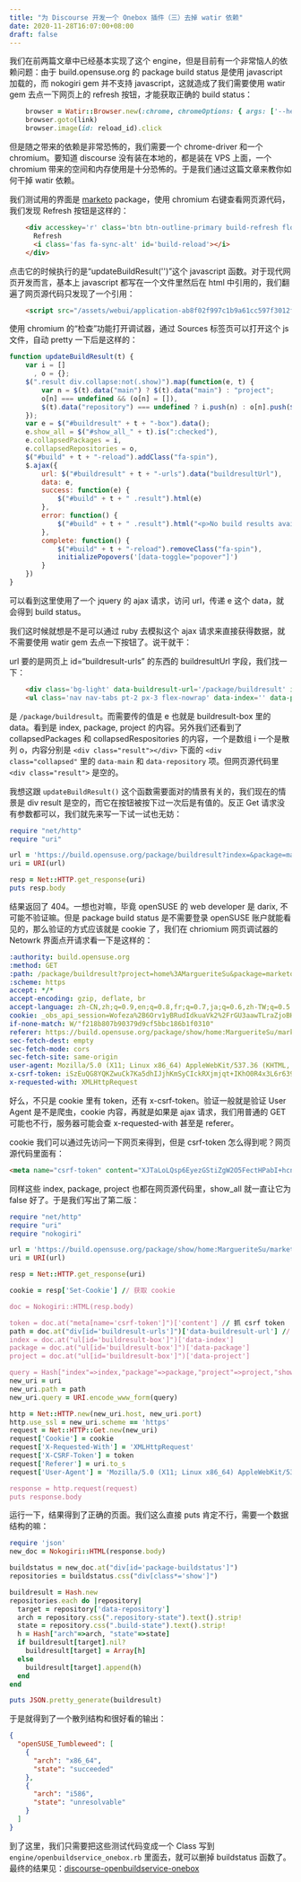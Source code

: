 ```yaml
---
title: "为 Discourse 开发一个 Onebox 插件（三）去掉 watir 依赖"
date: 2020-11-28T16:07:00+08:00
draft: false
---
```


我们在前两篇文章中已经基本实现了这个 engine，但是目前有一个非常恼人的依赖问题：由于 build.opensuse.org 的 package build status 是使用 javascript 加载的，而 nokogiri gem 并不支持 javascript，这就造成了我们需要使用 watir gem 去点一下网页上的 refresh 按钮，才能获取正确的 build status：

```ruby
    browser = Watir::Browser.new(:chrome, chromeOptions: { args: ['--headless', '--window-size=1200x600', '--no-sandbox', '--disable-dev-shm-usage'] })
    browser.goto(link)
    browser.image(id: reload_id).click
```

但是随之带来的依赖是非常恐怖的，我们需要一个 chrome-driver 和一个 chromium。要知道 discourse 没有装在本地的，都是装在 VPS 上面，一个 chromium 带来的空间和内存使用是十分恐怖的。于是我们通过这篇文章来教你如何干掉 watir 依赖。

我们测试用的界面是 [marketo](https://build.opensuse.org/package/show/home:MargueriteSu/marketo) package，使用 chromium 右键查看网页源代码，我们发现 Refresh 按钮是这样的：

```html
    <div accesskey='r' class='btn btn-outline-primary build-refresh float-right' onclick='updateBuildResult(&#39;&#39;)' title='Refresh Build Results'>
      Refresh
      <i class='fas fa-sync-alt' id='build-reload'></i>
    </div>
```

点击它的时候执行的是“updateBuildResult('')”这个 javascript 函数。对于现代网页开发而言，基本上 javascript 都写在一个文件里然后在 html 中引用的，我们翻遍了网页源代码只发现了一个引用：

```html
    <script src="/assets/webui/application-ab8f02f997c1b9a61cc597f3012f2ad83e4a8e135329131cb4df389335ad4ec1.js"></script>
```

使用 chromium 的“检查”功能打开调试器，通过 Sources 标签页可以打开这个 js 文件，自动 pretty 一下后是这样的：

```javascript
function updateBuildResult(t) {
    var i = []
      , o = {};
    $(".result div.collapse:not(.show)").map(function(e, t) {
        var n = $(t).data("main") ? $(t).data("main") : "project";
        o[n] === undefined && (o[n] = []),
        $(t).data("repository") === undefined ? i.push(n) : o[n].push($(t).data("repository"))
    });
    var e = $("#buildresult" + t + "-box").data();
    e.show_all = $("#show_all_" + t).is(":checked"),
    e.collapsedPackages = i,
    e.collapsedRepositories = o,
    $("#build" + t + "-reload").addClass("fa-spin"),
    $.ajax({
        url: $("#buildresult" + t + "-urls").data("buildresultUrl"),
        data: e,
        success: function(e) {
            $("#build" + t + " .result").html(e)
        },
        error: function() {
            $("#build" + t + " .result").html("<p>No build results available</p>")
        },
        complete: function() {
            $("#build" + t + "-reload").removeClass("fa-spin"),
            initializePopovers('[data-toggle="popover"]')
        }
    })
}
```

可以看到这里使用了一个 jquery 的 ajax 请求，访问 url，传递 e 这个 data，就会得到 build status。

我们这时候就想是不是可以通过 ruby 去模拟这个 ajax 请求来直接获得数据，就不需要使用 watir gem 去点一下按钮了。说干就干：

url 要的是网页上 id=“buildresult-urls” 的东西的 buildresultUrl 字段，我们找一下：

```html
    <div class='bg-light' data-buildresult-url='/package/buildresult' id='buildresult-urls'>
    <ul class='nav nav-tabs pt-2 px-3 flex-nowrap' data-index='' data-package='marketo' data-project='home:MargueriteSu' id='buildresult-box' role='tablist'>
```

是 `/package/buildresult`。而需要传的值是 e 也就是 buildresult-box 里的 data。看到是 index, package, project 的内容。另外我们还看到了 collapsedPackages 和 collapsedRespositories 的内容，一个是数组 i 一个是散列 o，内容分别是 `<div class="result"></div>` 下面的 `<div class="collapsed"` 里的 `data-main` 和 `data-repository` 项。但网页源代码里 `<div class="result">` 是空的。

我想这跟 `updateBuildResult()` 这个函数需要面对的情景有关的，我们现在的情景是 div result 是空的，而它在按钮被按下过一次后是有值的。反正 Get 请求没有参数都可以，我们就先来写一下试一试也无妨：

```ruby
require "net/http"
require "uri"

url = 'https://build.opensuse.org/package/buildresult?index=&package=marketo&project=home%3AMargueriteSu'
uri = URI(url)

resp = Net::HTTP.get_response(uri)
puts resp.body
```

结果返回了 404。一想也对嘛，毕竟 openSUSE 的 web developer 是 darix, 不可能不验证嘛。但是 package build status 是不需要登录 openSUSE 账户就能看见的，那么验证的方式应该就是 cookie 了，我们在 chriomium 网页调试器的 Netowrk 界面点开请求看一下是这样的：

```yaml
:authority: build.opensuse.org
:method: GET
:path: /package/buildresult?project=home%3AMargueriteSu&package=marketo&index=&show_all=false
:scheme: https
accept: */*
accept-encoding: gzip, deflate, br
accept-language: zh-CN,zh;q=0.9,en;q=0.8,fr;q=0.7,ja;q=0.6,zh-TW;q=0.5
cookie: _obs_api_session=Wofeza%2B6Orv1yBRudIdkuaVk2%2FrGU3aawTLraZjoBHDZgiAghLJ6Rty8%2F6LkYJq35V1X9AewWVteQaKjbc8bkBz%2BCXVgvnw1LCHTLENEcJ%2BOrDZduKxogn92p8JtGkrsAg2eCFNIf9PlHqZUO3VRxsQCCchW0Yctf%2FVKS5Dt9w%2FFK4MuNgcepd%2F9efbaMGuD8tPXH6BswiOb6AhF9cMvWB09UiQM0jB5Pw0J6L0x6hTOYNigz7%2BFc1yJxlgMK%2B39RQCEBGUPuvB8npwzovKq9I0ufkQYooTln0GX4trsfpjq4xN4JgGo1WxUlcVurN4AOfg%2FFw%3D%3D--6GcZFXO4PpWG7EZU--HxRMQH1UYEi16AZFmLSEnw%3D%3D
if-none-match: W/"f218b807b90379d9cf5bbc186b1f0310"
referer: https://build.opensuse.org/package/show/home:MargueriteSu/marketo
sec-fetch-dest: empty
sec-fetch-mode: cors
sec-fetch-site: same-origin
user-agent: Mozilla/5.0 (X11; Linux x86_64) AppleWebKit/537.36 (KHTML, like Gecko) Chrome/86.0.4240.111 Safari/537.36
x-csrf-token: iSzEuQG8YQKZwuCk7Ka5dhIJjhKmSyCIckRXjmjqt+IKhO0R4x3L6r639vSiF0RA3KOMVedCT+zBUp0JIK/xNg==
x-requested-with: XMLHttpRequest
```

好么，不只是 cookie 里有 token，还有 x-csrf-token。验证一般就是验证 User Agent 是不是爬虫，cookie 内容，再就是如果是 ajax 请求，我们用普通的 GET 可能也不行，服务器可能会查 x-requested-with 甚至是 referer。

cookie 我们可以通过先访问一下网页来得到，但是 csrf-token 怎么得到呢？网页源代码里面有：

```html
<meta name="csrf-token" content="XJTaLoLQsp6EyezGStiZgW2O5FectHPabI+hcnEdT/jfPPOGYHEYdqO8+pYEaWS3oyTmEN29HL7fmWv1OVgJLA==" />
```

同样这些 index, package, project 也都在网页源代码里，show_all 就一直让它为 false 好了。于是我们写出了第二版：

```ruby
require "net/http"
require "uri"
require "nokogiri"

url = 'https://build.opensuse.org/package/show/home:MargueriteSu/marketo'
uri = URI(url)

resp = Net::HTTP.get_response(uri)

cookie = resp['Set-Cookie'] // 获取 cookie

doc = Nokogiri::HTML(resp.body)

token = doc.at("meta[name='csrf-token']")['content'] // 抓 csrf token
path = doc.at("div[id='buildresult-urls']")['data-buildresult-url'] // 抓 path
index = doc.at("ul[id='buildresult-box']")['data-index']
package = doc.at("ul[id='buildresult-box']")['data-package']
project = doc.at("ul[id='buildresult-box']")['data-project']

query = Hash["index"=>index,"package"=>package,"project"=>project,"show_all"=>false] // 造一个 uri 的 query
new_uri = uri
new_uri.path = path
new_uri.query = URI.encode_www_form(query)

http = Net::HTTP.new(new_uri.host, new_uri.port)
http.use_ssl = new_uri.scheme == 'https'
request = Net::HTTP::Get.new(new_uri)
request['Cookie'] = cookie
request['X-Requested-With'] = 'XMLHttpRequest'
request['X-CSRF-Token'] = token
request['Referer'] = uri.to_s
request['User-Agent'] = 'Mozilla/5.0 (X11; Linux x86_64) AppleWebKit/537.36 (KHTML, like Gecko) Chrome/86.0.4240.111 Safari/537.36' // 从上面扒的 UA

response = http.request(request)
puts response.body
```

运行一下，结果得到了正确的页面。我们这么直接 puts 肯定不行，需要一个数据结构的嘛：

```ruby
require 'json'
new_doc = Nokogiri::HTML(response.body)

buildstatus = new_doc.at("div[id='package-buildstatus']")
repositories = buildstatus.css("div[class*='show']")

buildresult = Hash.new
repositories.each do |repository|
  target = repository['data-repository']
  arch = repository.css(".repository-state").text().strip!
  state = repository.css(".build-state").text().strip!
  h = Hash["arch"=>arch, "state"=>state]
  if buildresult[target].nil?
    buildresult[target] = Array[h]
  else
    buildresult[target].append(h)
  end
end

puts JSON.pretty_generate(buildresult)
```

于是就得到了一个散列结构和很好看的输出：

```json
{
  "openSUSE_Tumbleweed": [
    {
      "arch": "x86_64",
      "state": "succeeded"
    },
    {
      "arch": "i586",
      "state": "unresolvable"
    }
  ]
}
```

到了这里，我们只需要把这些测试代码变成一个 Class 写到 `engine/openbuildservice_onebox.rb` 里面去，就可以删掉 buildstatus 函数了。最终的结果见：[discourse-openbuildservice-onebox](https://github.com/openSUSE-zh/discourse-openbuildservice-onebox)
